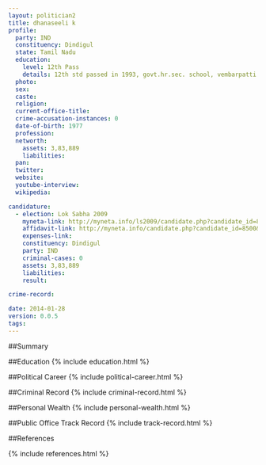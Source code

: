 ```yaml
---
layout: politician2
title: dhanaseeli k
profile: 
  party: IND
  constituency: Dindigul
  state: Tamil Nadu
  education: 
    level: 12th Pass
    details: 12th std passed in 1993, govt.hr.sec. school, vembarpatti
  photo: 
  sex: 
  caste: 
  religion: 
  current-office-title: 
  crime-accusation-instances: 0
  date-of-birth: 1977
  profession: 
  networth: 
    assets: 3,83,889
    liabilities: 
  pan: 
  twitter: 
  website: 
  youtube-interview: 
  wikipedia: 

candidature: 
  - election: Lok Sabha 2009
    myneta-link: http://myneta.info/ls2009/candidate.php?candidate_id=8500
    affidavit-link: http://myneta.info/candidate.php?candidate_id=8500&scan=original
    expenses-link: 
    constituency: Dindigul 
    party: IND
    criminal-cases: 0
    assets: 3,83,889
    liabilities: 
    result:  

crime-record: 

date: 2014-01-28
version: 0.0.5
tags: 
---
```

##Summary


##Education
{% include education.html %}


##Political Career
{% include political-career.html %}


##Criminal Record
{% include criminal-record.html %}


##Personal Wealth
{% include personal-wealth.html %}


##Public Office Track Record
{% include track-record.html %}


##References


{% include references.html %}